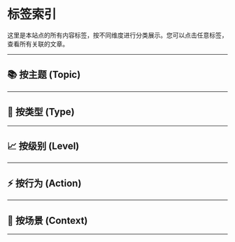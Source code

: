 # 标签索引

这里是本站点的所有内容标签，按不同维度进行分类展示。您可以点击任意标签，查看所有关联的文章。

---

## 📚 按主题 (Topic)

<!-- material/tags { include: [
"Topic-AIAssistedDev", "Topic-Academics", "Topic-ActionPlan", "Topic-Algorithms", "Topic-Automation", 
"Topic-CSS", "Topic-CampusLife", "Topic-CareerPlanning", "Topic-Communication", "Topic-ComputerLiteracy", 
"Topic-CriticalThinking", "Topic-DecisionMaking", "Topic-DevOps", "Topic-FileManagement", "Topic-Git", 
"Topic-GitHub", "Topic-GoalSetting", "Topic-Health", "Topic-InformationLiteracy", "Topic-InterpersonalSkills", 
"Topic-Linux", "Topic-MajorTransfer", "Topic-Markdown", "Topic-MindsetModel", "Topic-OperatingSystem", 
"Topic-Postgraduate", "Topic-Productivity", "Topic-SelfAwareness", "Topic-SelfManagement", "Topic-Shell", 
"Topic-Typing", "Topic-Docker"
] } -->

---

## 📄 按类型 (Type)

<!-- material/tags { include: [
"Type-CaseStudy", "Type-Cheatsheet", "Type-Concept", "Type-Example", "Type-Experience", 
"Type-Guide", "Type-LearningMethod", "Type-Specification", "Type-Tutorial"
] } -->

---

## 📈 按级别 (Level)

<!-- material/tags { include: [
"Level-Advanced", "Level-Beginner", "Level-Foundational", "Level-Intermediate"
] } -->

---

## ⚡️ 按行为 (Action)

<!-- material/tags { include: [
"Action-Building", "Action-Collaboration", "Action-Deployment", "Action-Learning", "Action-Optimizing", 
"Action-Practical", "Action-Setup", "Action-Thinking", "Action-Writing"
] } -->

---

## 🎯 按场景 (Context)

<!-- material/tags { include: [
"Context-NCU", "Context-Project", "Context-TeamInternal"
] } -->

---
